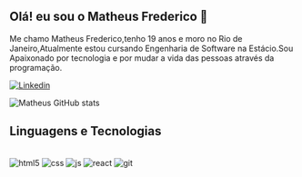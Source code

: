 ## Olá! eu sou o Matheus Frederico 👋

Me chamo Matheus Frederico,tenho 19 anos e moro no Rio de Janeiro,Atualmente estou cursando Engenharia de Software na Estácio.Sou Apaixonado por tecnologia e por mudar a vida das pessoas através da programação.

[![Linkedin](https://img.shields.io/badge/LinkedIn-0077B5?style=for-the-badge&logo=linkedin&logoColor=white)](https://www.linkedin.com/in/matheus-santos-10b11633a/)

![Matheus GitHub stats](https://github-readme-stats.vercel.app/api?username=matheusFredericods&show_icons=true&theme=dracula)



## Linguagens e Tecnologias

<div style="display:inline_block"><br/>
    <img align-itens="center" alt="html5" src="https://img.shields.io/badge/HTML5-E34F26?style=for-the-badge&logo=html5&logoColor=white" />
<img align-itens="center" alt="css" src="https://img.shields.io/badge/CSS3-1572B6?style=for-the-badge&logo=css3&logoColor=white" />
<img align-itens="center" alt="js" src="https://img.shields.io/badge/JavaScript-F7DF1E?style=for-the-badge&logo=javascript&logoColor=black" />
<img align-itens="center" alt="react" src="https://img.shields.io/badge/React-20232A?style=for-the-badge&logo=react&logoColor=61DAFB" />
<img align-itens="center" alt="git" src="https://img.shields.io/badge/GIT-E44C30?style=for-the-badge&logo=git&logoColor=white" />

    

</div>
